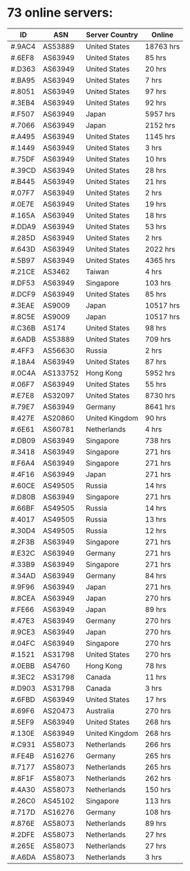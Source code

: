 # 73 online servers:

| ID | ASN | Server Country | Online |
| ------ | ------ | ------ | ------ |
| #.9AC4 | AS53889 | United States | 18763 hrs |
| #.6EF8 | AS63949 | United States | 85 hrs |
| #.D363 | AS63949 | United States | 20 hrs |
| #.BA95 | AS63949 | United States | 7 hrs |
| #.8051 | AS63949 | United States | 97 hrs |
| #.3EB4 | AS63949 | United States | 92 hrs |
| #.F507 | AS63949 | Japan | 5957 hrs |
| #.7066 | AS63949 | Japan | 2152 hrs |
| #.A495 | AS63949 | United States | 1145 hrs |
| #.1449 | AS63949 | United States | 3 hrs |
| #.75DF | AS63949 | United States | 10 hrs |
| #.39CD | AS63949 | United States | 28 hrs |
| #.B445 | AS63949 | United States | 21 hrs |
| #.07F7 | AS63949 | United States | 2 hrs |
| #.0E7E | AS63949 | United States | 19 hrs |
| #.165A | AS63949 | United States | 18 hrs |
| #.DDA9 | AS63949 | United States | 53 hrs |
| #.285D | AS63949 | United States | 2 hrs |
| #.643D | AS63949 | United States | 2022 hrs |
| #.5B97 | AS63949 | United States | 4365 hrs |
| #.21CE | AS3462 | Taiwan | 4 hrs |
| #.DF53 | AS63949 | Singapore | 103 hrs |
| #.DCF9 | AS63949 | United States | 85 hrs |
| #.3EAE | AS9009 | Japan | 10517 hrs |
| #.8C5E | AS9009 | Japan | 10517 hrs |
| #.C36B | AS174 | United States | 98 hrs |
| #.6ADB | AS53889 | United States | 709 hrs |
| #.4FF3 | AS56630 | Russia | 2 hrs |
| #.18A4 | AS63949 | United States | 87 hrs |
| #.0C4A | AS133752 | Hong Kong | 5952 hrs |
| #.06F7 | AS63949 | United States | 55 hrs |
| #.E7E8 | AS32097 | United States | 8730 hrs |
| #.79E7 | AS63949 | Germany | 8641 hrs |
| #.427E | AS20860 | United Kingdom | 90 hrs |
| #.6E61 | AS60781 | Netherlands | 4 hrs |
| #.DB09 | AS63949 | Singapore | 738 hrs |
| #.3418 | AS63949 | Singapore | 271 hrs |
| #.F6A4 | AS63949 | Singapore | 271 hrs |
| #.4F16 | AS63949 | Japan | 271 hrs |
| #.60CE | AS49505 | Russia | 14 hrs |
| #.D80B | AS63949 | Singapore | 271 hrs |
| #.66BF | AS49505 | Russia | 14 hrs |
| #.4017 | AS49505 | Russia | 13 hrs |
| #.30D4 | AS49505 | Russia | 12 hrs |
| #.2F3B | AS63949 | Singapore | 271 hrs |
| #.E32C | AS63949 | Germany | 271 hrs |
| #.33B9 | AS63949 | Singapore | 271 hrs |
| #.34AD | AS63949 | Germany | 84 hrs |
| #.9F96 | AS63949 | Japan | 271 hrs |
| #.8CEA | AS63949 | Japan | 270 hrs |
| #.FE66 | AS63949 | Japan | 89 hrs |
| #.47E3 | AS63949 | Germany | 270 hrs |
| #.9CE3 | AS63949 | Japan | 270 hrs |
| #.04FC | AS63949 | Singapore | 270 hrs |
| #.1521 | AS31798 | United States | 270 hrs |
| #.0EBB | AS4760 | Hong Kong | 78 hrs |
| #.3EC2 | AS31798 | Canada | 11 hrs |
| #.D903 | AS31798 | Canada | 3 hrs |
| #.6FBD | AS63949 | United States | 17 hrs |
| #.69F6 | AS20473 | Australia | 270 hrs |
| #.5EF9 | AS63949 | United States | 268 hrs |
| #.130E | AS63949 | United Kingdom | 268 hrs |
| #.C931 | AS58073 | Netherlands | 266 hrs |
| #.FE4B | AS16276 | Germany | 265 hrs |
| #.7177 | AS58073 | Netherlands | 265 hrs |
| #.8F1F | AS58073 | Netherlands | 262 hrs |
| #.4A30 | AS58073 | Netherlands | 150 hrs |
| #.26C0 | AS45102 | Singapore | 113 hrs |
| #.717D | AS16276 | Germany | 108 hrs |
| #.876E | AS58073 | Netherlands | 89 hrs |
| #.2DFE | AS58073 | Netherlands | 27 hrs |
| #.265E | AS58073 | Netherlands | 27 hrs |
| #.A6DA | AS58073 | Netherlands | 3 hrs |

